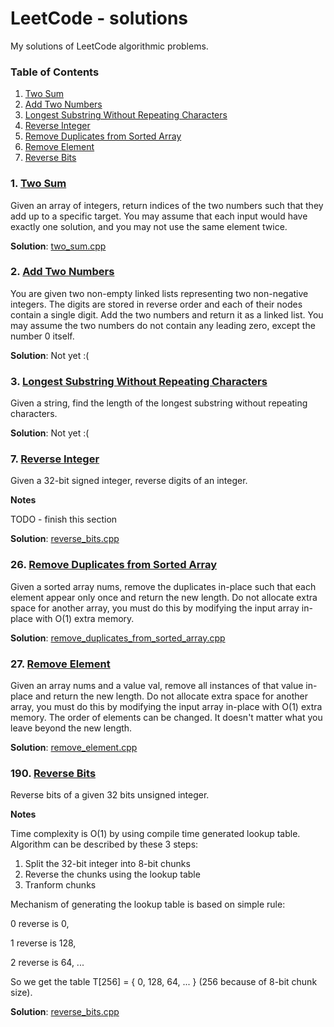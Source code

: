 # LeetCode - solutions

My solutions of LeetCode algorithmic problems.

### Table of Contents

  1.   [Two Sum](#twosum)
  2.   [Add Two Numbers](#twonumbers)
  3.   [Longest Substring Without Repeating Characters](#longestsubstringwithoutrepeatingcharacters)
  7.   [Reverse Integer](#reverseinteger)
  26.  [Remove Duplicates from Sorted Array](#removeduplicatesfromsortedarray)
  27.  [Remove Element](#removeelement)
  190. [Reverse Bits](#reversebits)

### <a name='twosum'>1. [Two Sum](https://leetcode.com/problems/two-sum/)</a>

Given an array of integers, return indices of the two numbers such that they add up to a specific target.
You may assume that each input would have exactly one solution, and you may not use the same element twice.

**Solution**: [two_sum.cpp](https://github.com/Oyoshi/LeetCode-solutions/blob/master/two_sum.cpp)

### <a name='twonumbers'>2. [Add Two Numbers](https://leetcode.com/problems/add-two-numbers/)</a>

You are given two non-empty linked lists representing two non-negative integers. 
The digits are stored in reverse order and each of their nodes contain a single digit. 
Add the two numbers and return it as a linked list.
You may assume the two numbers do not contain any leading zero, except the number 0 itself.

**Solution**: Not yet :(

### <a name='longestsubstringwithoutrepeatingcharacters'>3. [Longest Substring Without Repeating Characters](https://leetcode.com/problems/longest-substring-without-repeating-characters/)</a>

Given a string, find the length of the longest substring without repeating characters.

**Solution**: Not yet :(

### <a name='reverseinteger'>7. [Reverse Integer](https://leetcode.com/problems/reverse-integer/)</a>

Given a 32-bit signed integer, reverse digits of an integer.

**Notes**

TODO - finish this section

**Solution**: [reverse_bits.cpp](https://github.com/Oyoshi/LeetCode-solutions/blob/master/reverse_integer.cpp)

### <a name='removeduplicatesfromsortedarray'>26. [Remove Duplicates from Sorted Array](https://leetcode.com/problems/remove-duplicates-from-sorted-array/)</a>

Given a sorted array nums, remove the duplicates in-place such that each element appear only once and return the new length.
Do not allocate extra space for another array, you must do this by modifying the input array in-place with O(1) extra memory.

**Solution**: [remove_duplicates_from_sorted_array.cpp](https://github.com/Oyoshi/LeetCode-solutions/blob/master/remove_duplicates_from_sorted_array.cpp)

### <a name='removeelement'>27. [Remove Element](https://leetcode.com/problems/remove-element/)</a>

Given an array nums and a value val, remove all instances of that value in-place and return the new length.
Do not allocate extra space for another array, you must do this by modifying the input array in-place with O(1) extra memory.
The order of elements can be changed. It doesn't matter what you leave beyond the new length.

**Solution**: [remove_element.cpp](https://github.com/Oyoshi/LeetCode-solutions/blob/master/remove_element.cpp)

### <a name='reversebits'>190. [Reverse Bits](https://leetcode.com/problems/reverse-bits/)</a>

Reverse bits of a given 32 bits unsigned integer.

**Notes**

Time complexity is O(1) by using compile time generated lookup table.
Algorithm can be described by these 3 steps:

  1. Split the 32-bit integer into 8-bit chunks
  2. Reverse the chunks using the lookup table
  3. Tranform chunks

Mechanism of generating the lookup table is based on simple rule:

0 reverse is 0,

1 reverse is 128,

2 reverse is 64,
...

So we get the table T[256] = { 0, 128, 64, ... } (256 because of 8-bit chunk size).

**Solution**: [reverse_bits.cpp](https://github.com/Oyoshi/LeetCode-solutions/blob/master/reverse_bits.cpp)
